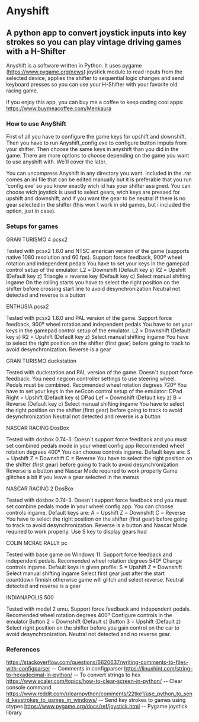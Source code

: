 # Anyshift
## A python app to convert joystick inputs into key strokes so you can play vintage driving games with a H-Shifter

Anyshift is a software written in Python. It uses pygame (https://www.pygame.org/news) joystick  module to read inputs from the selected device, applies the shifter to sequential logic changes and send keyboard presses so you can use your H-Shifter with your favorite old racing game.

if you enjoy this app, you can buy me a coffee to keep coding cool apps: https://www.buymeacoffee.com/Menkaura

### How to use AnyShift

First of all you have to configure the game keys for upshift and downshift. Then you have to run Anyshift_config.exe to configure button imputs from your shifter. Then choose the same keys in anyshift than you did in the game. There are more options to choose depending on the game you want to use anyshift with. We´ll cover the later.

You can uncompress Anyshift in any directory you want. Included in the .rar comes an ini file that can be edited manually but it is preferable that you run 'config.exe' so you know exactly wich id has your shifter assigned. You can choose wich joystick is used to select gears, wich keys are pressed for upshift and downshift, and if you want the gear to be neutral if there is no gear selected in the shifter (this won´t work in old games, but i included the option, just in case). 


### Setups for games

GRAN TURISMO 4 pcsx2

Tested with pcsx2 1.6.0 and NTSC american version of the game (supports native 1080 resolution and 60 fps). Support force feedback, 900º wheel rotation and independent pedals
You have to set your keys in the gamepad control setup of the emulator:
    L2 = Downshift (Default key s)
    R2 = Upshift (Default key z)
    Triangle = reverse key (Default key c)
Select manual shifting ingame
On the rolling starts you have to select the right position on the shifter before crossing start line to avoid desynchronization
Neutral not detected and reverse is a button

ENTHUSIA pcsx2

Tested with pcsx2 1.6.0 and PAL version of the game. Support force feedback, 900º wheel rotation and independent pedals
You have to set your keys in the gamepad control setup of the emulator:
    L2 = Downshift (Default key s)
    R2 = Upshift (Default key z)
Select manual shifting ingame
You have to select the right position on the shifter (first gear) before going to track to avoid desynchronization.
Reverse is a gear

GRAN TURISMO duckstation

Tested with duckstation and PAL version of the game. Doesn´t support force feedback. You need negcon controller settings to use steering wheel. Pedals must be combined.
Recomended wheel rotation degrees 720º
You have to set your keys in the neGcon control setup of the emulator:
    DPad Right = Upshift (Default key s)
    DPad Lef = Downshift (Default key z)
    B = Reverse (Default key c)
Select manual shifting ingame
You have to select the right position on the shifter (first gear) before going to track to avoid desynchronization
Neutral not detected and reverse is a button

NASCAR RACING DosBox

Tested with dosbox 0.74-3. Doesn´t support force feedback and you must set combined pedals mode in your wheel config app
Recomended wheel rotation degrees 400º
You can choose controls ingame. Default keys are:
    S = Upshift
    Z = Downshift
    C = Reverse
You have to select the right position on the shifter (first gear) before going to track to avoid desynchronization
Reverse is a button and Nascar Mode required to work properly
Game glitches a bit if you leave a gear selected in the menus

NASCAR RACING 2 DosBox

Tested with dosbox 0.74-3. Doesn´t support force feedback and you must set combine pedals mode in your wheel config app.
You can choose controls ingame. Default keys are:
    A = Upshift
    Z = Downshift
    C = Reverse
You have to select the right position on the shifter (first gear) before going to track to avoid desynchronization.
Reverse is a button and Nascar Mode required to work properly.
Use S key to display gears hud

COLIN MCRAE RALLY pc

Tested with base game on Windows 11. Support force feedback and independent pedals.
Recomended wheel rotation degrees 540º
Change controls ingame. Default keys in given profile:
    S = Upshift
    Z = Downshift
Select manual shifting ingame
Select first gear just after the start countdown finnish otherwise game will glitch and select reverse.
Neutral detected and reverse is a gear

INDIANAPOLIS 500

Tested with model 2 emu. Support force feedback and independent pedals.
Recomended wheel rotation degrees 400º
Configure controls in the emulator
    Button 2 = Downshift (Default s)
    Button 3 = Upshift (Default z)
Select right position on the shifter before you gain control on the car to avoid desynchronization.
Neutral not detected and no reverse gear.


### References 

https://stackoverflow.com/questions/6620637/writing-comments-to-files-with-configparser  -- Comments in configparser
https://linuxhint.com/string-to-hexadecimal-in-python/ -- To convert strings to hex
https://www.scaler.com/topics/how-to-clear-screen-in-python/ -- Clear console command
https://www.reddit.com/r/learnpython/comments/22tke1/use_python_to_send_keystrokes_to_games_in_windows/  -- Send key strokes to games using ctypes
https://www.pygame.org/docs/ref/joystick.html -- Pygame joystick library 


